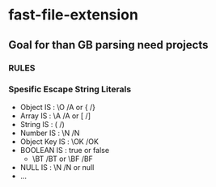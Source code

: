 # fast-file-extension

## Goal for than GB parsing need projects

### RULES

### Spesific Escape String Literals

- Object IS : \O /A or \{ /}
- Array IS : \A /A or \[ /]
- String IS : \( /)
- Number IS : \N /N
- Object Key IS : \OK /OK
- BOOLEAN IS : true or false 
  -  \BT /BT or \BF /BF
- NULL IS : \N /N or null
- ...
